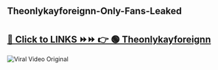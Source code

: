 
 ## Theonlykayforeignn-Only-Fans-Leaked

# <h2><a href="https://clipsfans.com/Theonlykayforeignn&ref=git">🔗 Click to LINKS ⏩⏩ 👉 🟢 Theonlykayforeignn </a></h2>

<a href="https://clipsfans.com/Theonlykayforeignn&ref=git" rel="nofollow" data-target="animated-image.originalLink"><img src="https://i.ibb.co.com/xMMVF88/686577567.gif" alt="Viral Video Original" style="max-width: 100%; display: inline-block;" data-target="animated-image.originalImage"></a>
